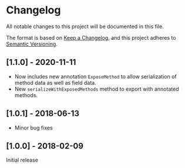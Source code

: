 # Changelog
All notable changes to this project will be documented in this file.

The format is based on [Keep a Changelog](https://keepachangelog.com/en/1.0.0/),
and this project adheres to [Semantic Versioning](https://semver.org/spec/v2.0.0.html).

## [1.1.0] - 2020-11-11

- Now includes new annotation `ExposeMethod` to allow serialization of method data as well as field data.
- New `serializeWithExposedMethods` method to export with annotated methods.

## [1.0.1] - 2018-06-13

- Minor bug fixes

## [1.0.0] - 2018-02-09

Initial release